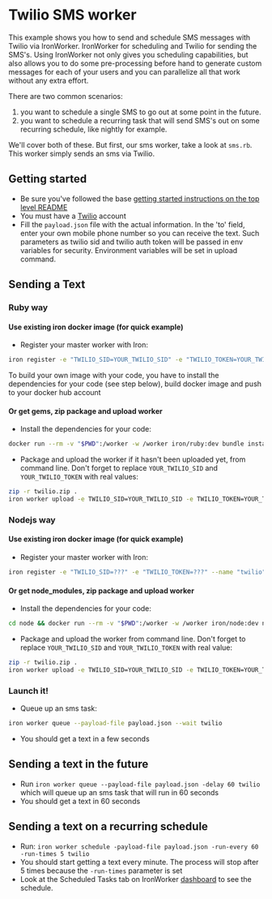 # Twilio SMS worker

This example shows you how to send and schedule SMS messages with Twilio via IronWorker. IronWorker for scheduling and Twilio
for sending the SMS's. Using IronWorker not only gives you scheduling capabilities, but also allows you to do some
pre-processing before hand to generate custom messages for each of your users and you can parallelize all that work
without any extra effort.

There are two common scenarios:

1. you want to schedule a single SMS to go out at some point in the future.
2. you want to schedule a recurring task that will send SMS's out on some recurring schedule, like nightly for example.

We'll cover both of these. But first, our sms worker, take a look at `sms.rb`. This worker simply sends an sms via Twilio.

## Getting started

- Be sure you've followed the base [getting started instructions on the top level README](https://github.com/iron-io/iron-worker-examples)
- You must have a [Twilio](https://www.twilio.com/) account
- Fill the `payload.json` file with the actual information. In the 'to' field,
enter your own mobile phone number so you can receive the text. Such parameters as twilio sid and twilio auth token will be passed in env variables for security. Environment variables will be set in upload command.

## Sending a Text

### Ruby way

#### Use existing iron docker image (for quick example)

- Register your master worker with Iron:
```sh
iron register -e "TWILIO_SID=YOUR_TWILIO_SID" -e "TWILIO_TOKEN=YOUR_TWILIO_TOKEN" --name twilio iron/examples:sms_twilio_ruby
```

To build your own image with your code, you have to install the dependencies for your code (see step below), build docker image and push to your docker hub account

#### Or get gems, zip package and upload worker

- Install the dependencies for your code:
```sh
docker run --rm -v "$PWD":/worker -w /worker iron/ruby:dev bundle install --standalone --clean
```
- Package and upload the worker if it hasn't been uploaded yet, from command line. Don't forget to replace `YOUR_TWILIO_SID` and `YOUR_TWILIO_TOKEN` with real values:
```sh
zip -r twilio.zip .
iron worker upload -e TWILIO_SID=YOUR_TWILIO_SID -e TWILIO_TOKEN=YOUR_TWILIO_TOKEN --name twilio --zip twilio.zip iron/ruby ruby sms.rb
```

### Nodejs way

#### Use existing iron docker image (for quick example)

- Register your master worker with Iron:
```sh
iron register -e "TWILIO_SID=???" -e "TWILIO_TOKEN=???" --name "twilio" iron/examples:sms_twilio_node
```

#### Or get node_modules, zip package and upload worker

- Install the dependencies for your code:
```sh
cd node && docker run --rm -v "$PWD":/worker -w /worker iron/node:dev npm install
```
- Package and upload the worker from command line. Don't forget to replace `YOUR_TWILIO_SID` and `YOUR_TWILIO_TOKEN` with real value:
```sh
zip -r twilio.zip .
iron worker upload -e TWILIO_SID=YOUR_TWILIO_SID -e TWILIO_TOKEN=YOUR_TWILIO_TOKEN --name twilio --zip twilio.zip node:alpine node sms.js
```

### Launch it!

- Queue up an sms task:
```sh
iron worker queue --payload-file payload.json --wait twilio
```
- You should get a text in a few seconds

## Sending a text in the future

- Run `iron worker queue --payload-file payload.json -delay 60 twilio` which will queue up an sms task that will run in 60 seconds
- You should get a text in 60 seconds

## Sending a text on a recurring schedule

- Run: `iron worker schedule -payload-file payload.json -run-every 60 -run-times 5 twilio`
- You should start getting a text every minute. The process will stop after 5 times because the `-run-times` parameter is set
- Look at the Scheduled Tasks tab on IronWorker [dashboard](https://hud-e.iron.io/) to see the schedule.

